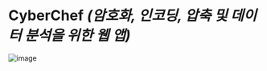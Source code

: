 # CyberChef *(암호화, 인코딩, 압축 및 데이터 분석을 위한 웹 앱)*









![image](https://github.com/ICTIS-Cert-System-Project/ICTIS-Cert-System/assets/164521627/b67b3250-8336-419a-b242-3cdc9149f49a)
